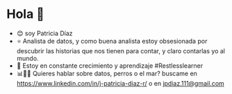 # Hola 👋  
- 😊 soy Patricia Díaz 
- ⭐️ Analista de datos, y como buena analista estoy obsesionada por descubrir las historias que nos tienen para contar, y claro contarlas yo al mundo.  
- 🌱 Estoy en constante crecimiento y aprendizaje #Restlesslearner
- 📊🐶🌊 Quieres hablar sobre datos, perros o el mar? buscame en https://www.linkedin.com/in/j-patricia-diaz-r/ o en jpdiaz.111@gmail.com

<!---
JPatoDiaz/JPatoDiaz is a ✨ special ✨ repository because its `README.md` (this file) appears on your GitHub profile.
You can click the Preview link to take a look at your changes.
--->
